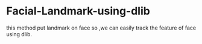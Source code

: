 # Facial-Landmark-using-dlib
this method put landmark on face so ,we can easily track the feature of face using dlib.
